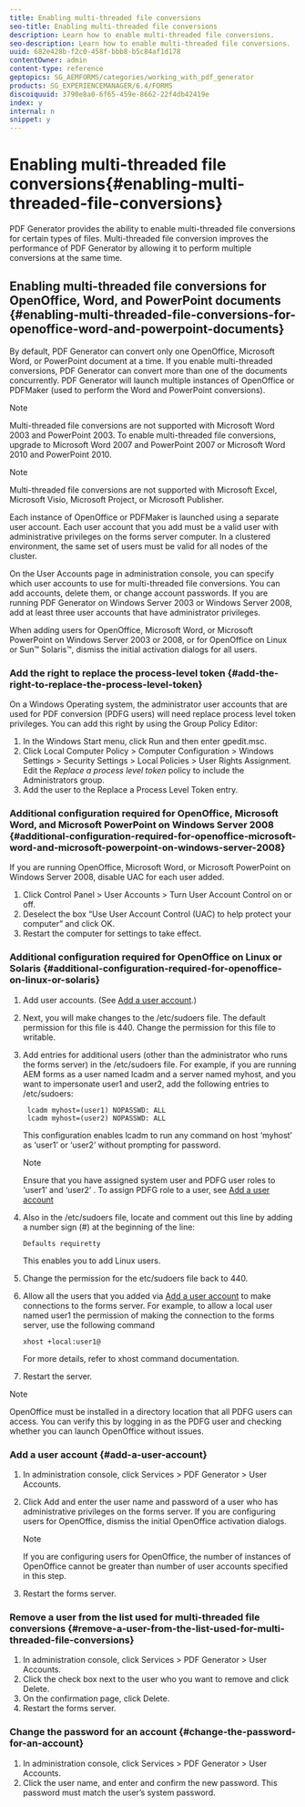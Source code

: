 ```yaml
---
title: Enabling multi-threaded file conversions
seo-title: Enabling multi-threaded file conversions
description: Learn how to enable multi-threaded file conversions.
seo-description: Learn how to enable multi-threaded file conversions.
uuid: 682e428b-f2c0-458f-bbb8-b5c84af1d178
contentOwner: admin
content-type: reference
geptopics: SG_AEMFORMS/categories/working_with_pdf_generator
products: SG_EXPERIENCEMANAGER/6.4/FORMS
discoiquuid: 3790e8a0-6f65-459e-8662-22f4db42419e
index: y
internal: n
snippet: y
---
```


# Enabling multi-threaded file conversions{#enabling-multi-threaded-file-conversions}

PDF Generator provides the ability to enable multi-threaded file conversions for certain types of files. Multi-threaded file conversion improves the performance of PDF Generator by allowing it to perform multiple conversions at the same time.

## Enabling multi-threaded file conversions for OpenOffice, Word, and PowerPoint documents {#enabling-multi-threaded-file-conversions-for-openoffice-word-and-powerpoint-documents}

By default, PDF Generator can convert only one OpenOffice, Microsoft Word, or PowerPoint document at a time. If you enable multi-threaded conversions, PDF Generator can convert more than one of the documents concurrently. PDF Generator will launch multiple instances of OpenOffice or PDFMaker (used to perform the Word and PowerPoint conversions).

>[!NOTE]
>
>Multi-threaded file conversions are not supported with Microsoft Word 2003 and PowerPoint 2003. To enable multi-threaded file conversions, upgrade to Microsoft Word 2007 and PowerPoint 2007 or Microsoft Word 2010 and PowerPoint 2010.

>[!NOTE]
>
>Multi-threaded file conversions are not supported with Microsoft Excel, Microsoft Visio, Microsoft Project, or Microsoft Publisher.

Each instance of OpenOffice or PDFMaker is launched using a separate user account. Each user account that you add must be a valid user with administrative privileges on the forms server computer. In a clustered environment, the same set of users must be valid for all nodes of the cluster.

On the User Accounts page in administration console, you can specify which user accounts to use for multi-threaded file conversions. You can add accounts, delete them, or change account passwords. If you are running PDF Generator on Windows Server 2003 or Windows Server 2008, add at least three user accounts that have administrator privileges.

When adding users for OpenOffice, Microsoft Word, or Microsoft PowerPoint on Windows Server 2003 or 2008, or for OpenOffice on Linux or Sun™ Solaris™, dismiss the initial activation dialogs for all users.

### Add the right to replace the process-level token {#add-the-right-to-replace-the-process-level-token}

On a Windows Operating system, the administrator user accounts that are used for PDF conversion (PDFG users) will need replace process level token privileges. You can add this right by using the Group Policy Editor:

1. In the Windows Start menu, click Run and then enter gpedit.msc. 
1. Click Local Computer Policy &gt; Computer Configuration &gt; Windows Settings &gt; Security Settings &gt; Local Policies &gt; User Rights Assignment. Edit the *Replace a process level token* policy to include the Administrators group.
1. Add the user to the Replace a Process Level Token entry.

### Additional configuration required for OpenOffice, Microsoft Word, and Microsoft PowerPoint on Windows Server 2008 {#additional-configuration-required-for-openoffice-microsoft-word-and-microsoft-powerpoint-on-windows-server-2008}

If you are running OpenOffice, Microsoft Word, or Microsoft PowerPoint on Windows Server 2008, disable UAC for each user added.

1. Click Control Panel &gt; User Accounts &gt; Turn User Account Control on or off. 
1. Deselect the box “Use User Account Control (UAC) to help protect your computer” and click OK.
1. Restart the computer for settings to take effect.

### Additional configuration required for OpenOffice on Linux or Solaris {#additional-configuration-required-for-openoffice-on-linux-or-solaris}

1. Add user accounts. (See [Add a user account](enabling-multi-threaded-file-conversions#add_a_user_account).) 
1. Next, you will make changes to the /etc/sudoers file. The default permission for this file is 440. Change the permission for this file to writable. 
1. Add entries for additional users (other than the administrator who runs the forms server) in the /etc/sudoers file. For example, if you are running AEM forms as a user named lcadm and a server named myhost, and you want to impersonate user1 and user2, add the following entries to /etc/sudoers:

   ```as3
    lcadm myhost=(user1) NOPASSWD: ALL 
    lcadm myhost=(user2) NOPASSWD: ALL
   ```

   This configuration enables lcadm to run any command on host ‘myhost’ as ‘user1’ or ‘user2’ without prompting for password.

   >[!NOTE]
   >
   >Ensure that you have assigned system user and PDFG user roles to ‘user1’ and ‘user2’ . To assign PDFG role to a user, see [Add a user account](enabling-multi-threaded-file-conversions#add_a_user_account)

1. Also in the /etc/sudoers file, locate and comment out this line by adding a number sign (#) at the beginning of the line:

   ```as3
   Defaults requiretty
   ```

   This enables you to add Linux users. 

1. Change the permission for the etc/sudoers file back to 440. 
1. Allow all the users that you added via [Add a user account](enabling-multi-threaded-file-conversions#add_a_user_account) to make connections to the forms server. For example, to allow a local user named user1 the permission of making the connection to the forms server, use the following command

   `xhost +local:user1@`

   For more details, refer to xhost command documentation.

1. Restart the server.

>[!NOTE]
>
>OpenOffice must be installed in a directory location that all PDFG users can access. You can verify this by logging in as the PDFG user and checking whether you can launch OpenOffice without issues.

### Add a user account {#add-a-user-account}

1. In administration console, click Services &gt; PDF Generator &gt; User Accounts. 
1. Click Add and enter the user name and password of a user who has administrative privileges on the forms server. If you are configuring users for OpenOffice, dismiss the initial OpenOffice activation dialogs.

   >[!NOTE]
   >
   >If you are configuring users for OpenOffice, the number of instances of OpenOffice cannot be greater than number of user accounts specified in this step.

1. Restart the forms server.

### Remove a user from the list used for multi-threaded file conversions {#remove-a-user-from-the-list-used-for-multi-threaded-file-conversions}

1. In administration console, click Services &gt; PDF Generator &gt; User Accounts. 
1. Click the check box next to the user who you want to remove and click Delete.
1. On the confirmation page, click Delete.
1. Restart the forms server.

### Change the password for an account {#change-the-password-for-an-account}

1. In administration console, click Services &gt; PDF Generator &gt; User Accounts. 
1. Click the user name, and enter and confirm the new password. This password must match the user’s system password.

